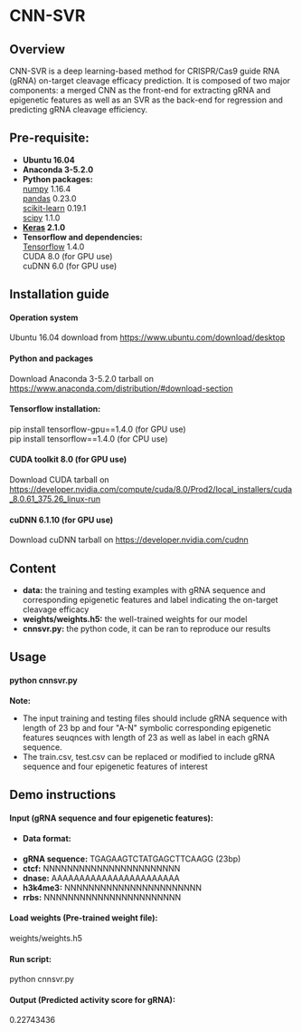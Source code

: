 # CNN-SVR  
## Overview
CNN-SVR is a deep learning-based method for CRISPR/Cas9 guide RNA (gRNA) on-target cleavage efficacy prediction. It is composed of two major components: a merged CNN as the front-end for extracting gRNA and epigenetic features as well as an SVR as the back-end for regression and predicting gRNA cleavage efficiency. 

## Pre-requisite:  
* **Ubuntu 16.04**
* **Anaconda 3-5.2.0**
* **Python packages:**   
  [numpy](https://numpy.org/) 1.16.4  
  [pandas](https://pandas.pydata.org/) 0.23.0  
  [scikit-learn](https://scikit-learn.org/stable/) 0.19.1  
  [scipy](https://www.scipy.org/) 1.1.0  
 * **[Keras](https://keras.io/) 2.1.0**    
 * **Tensorflow and dependencies:**   
  [Tensorflow](https://tensorflow.google.cn/) 1.4.0    
  CUDA 8.0 (for GPU use)    
  cuDNN 6.0 (for GPU use)    
  
## Installation guide
#### **Operation system**  
Ubuntu 16.04 download from https://www.ubuntu.com/download/desktop  
#### **Python and packages**  
Download Anaconda 3-5.2.0 tarball on https://www.anaconda.com/distribution/#download-section  
#### **Tensorflow installation:**  
pip install tensorflow-gpu==1.4.0 (for GPU use)  
pip install tensorflow==1.4.0 (for CPU use)  
#### **CUDA toolkit 8.0 (for GPU use)**     
Download CUDA tarball on https://developer.nvidia.com/compute/cuda/8.0/Prod2/local_installers/cuda_8.0.61_375.26_linux-run  
#### **cuDNN 6.1.10 (for GPU use)**      
Download cuDNN tarball on https://developer.nvidia.com/cudnn  

## Content
* **data:** the training and testing examples with gRNA sequence and corresponding epigenetic features and label indicating the on-target cleavage efficacy  
* **weights/weights.h5:** the well-trained weights for our model    
* **cnnsvr.py:** the python code, it can be ran to reproduce our results  

## Usage
#### **python cnnsvr.py**       
**Note:**  
* The input training and testing files should include gRNA sequence with length of 23 bp and four "A-N" symbolic corresponding epigenetic features seuqnces with length of 23 as well as label in each gRNA sequence.    
* The train.csv, test.csv can be replaced or modified to include gRNA sequence and four epigenetic features of interest  

## Demo instructions  
#### **Input (gRNA sequence and four epigenetic features):**               
* #### **Data format:**      
*   **gRNA sequence:** TGAGAAGTCTATGAGCTTCAAGG (23bp)      
*   **ctcf:** NNNNNNNNNNNNNNNNNNNNNNN      
*   **dnase:** AAAAAAAAAAAAAAAAAAAAAAA      
*   **h3k4me3:** NNNNNNNNNNNNNNNNNNNNNNN      
*   **rrbs:** NNNNNNNNNNNNNNNNNNNNNNN    
#### **Load weights (Pre-trained weight file):**        
weights/weights.h5   
#### **Run script:**       
python cnnsvr.py   
#### **Output (Predicted activity score for gRNA):** 
0.22743436 
